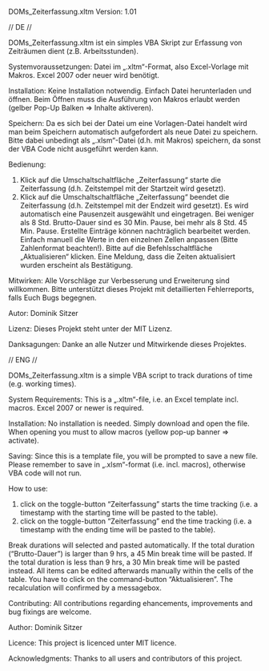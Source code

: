 DOMs_Zeiterfassung.xltm
Version: 1.01

// DE //

DOMs_Zeiterfassung.xltm ist ein simples VBA Skript zur Erfassung von Zeiträumen dient (z.B. Arbeitsstunden). 

Systemvoraussetzungen:
Datei im „.xltm“-Format, also Excel-Vorlage mit Makros.
Excel 2007 oder neuer wird benötigt. 

Installation:
Keine Installation notwendig. Einfach Datei herunterladen und öffnen.
Beim Öffnen muss die Ausführung von Makros erlaubt werden (gelber Pop-Up Balken => Inhalte aktiveren).

Speichern:
Da es sich bei der Datei um eine Vorlagen-Datei handelt wird man beim Speichern automatisch aufgefordert als neue Datei zu speichern. Bitte dabei unbedingt als „.xlsm“-Datei (d.h. mit Makros) speichern, da sonst der VBA Code nicht ausgeführt werden kann.

Bedienung:
1. Klick auf die Umschaltschaltfläche „Zeiterfassung“ starte die Zeiterfassung (d.h. Zeitstempel mit der Startzeit wird gesetzt).
2. Klick auf die Umschaltschaltfläche „Zeiterfassung“ beendet die Zeiterfassung (d.h. Zeitstempel mit der Endzeit wird gesetzt).
Es wird automatisch eine Pausenzeit ausgewählt und eingetragen. Bei weniger als 8 Std. Brutto-Dauer sind es 30 Min. Pause, bei mehr als 8 Std. 45 Min. Pause.
Erstellte Einträge können nachträglich bearbeitet werden. Einfach manuell die Werte in den einzelnen Zellen anpassen (Bitte Zahlenformat beachten!). Bitte auf die Befehlsschaltfläche „Aktualisieren“ klicken. Eine Meldung, dass die Zeiten aktualisiert wurden erscheint als Bestätigung.

Mitwirken:
Alle Vorschläge zur Verbesserung und Erweiterung sind willkommen.
Bitte unterstützt dieses Projekt mit detaillierten Fehlerreports, falls Euch Bugs begegnen.

Autor:
Dominik Sitzer

Lizenz:
Dieses Projekt steht unter der MIT Lizenz.

Danksagungen:
Danke an alle Nutzer und Mitwirkende dieses Projektes.

// ENG //

DOMs_Zeiterfassung.xltm is a simple VBA script to track durations of time (e.g. working times). 

System Requirements:
This is a „.xltm“-file, i.e. an Excel template incl. macros.
Excel 2007 or newer is required. 

Installation:
No installation is needed. Simply download and open the file.
When opening you must to allow macros (yellow pop-up banner => activate).

Saving:
Since this is a template file, you will be prompted to save a new file. Please remember to save in „.xlsm“-format (i.e. incl. macros), otherwise VBA code will not run.

How to use:
1. click on the toggle-button “Zeiterfassung” starts the time tracking (i.e. a timestamp with the starting time will be pasted to the table).
2. click on the toggle-button “Zeiterfassung” end the time tracking (i.e. a timestamp with the ending time will be pasted to the table).

Break durations will selected and pasted automatically. If the total duration (“Brutto-Dauer”) is larger than 9 hrs, a 45 Min break time will be pasted. If the total duration is less than 9 hrs, a 30 Min break time will be pasted instead.
All items can be edited afterwards manually within the cells of the table. You have to  click on the command-button “Aktualisieren”. The recalculation will confirmed by a messagebox.

Contributing:
All contributions regarding ehancements, improvements and bug fixings are welcome. 

Author:
Dominik Sitzer

Licence:
This project is licenced unter MIT licence.

Acknowledgments:
Thanks to all users and contributors of this project.

